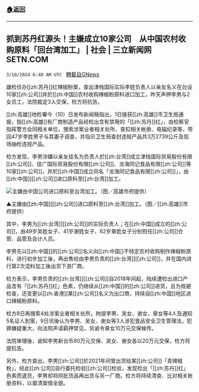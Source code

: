###  [:house:返回](README.md)
---


## 抓到苏丹红源头！主嫌成立10家公司　从中国农村收购原料「回台湾加工」 | 社会 | 三立新闻网  SETN.COM
`3/10/2024 6:40 AM UTC ` [轉載自GNews](https://gnews.org/articles/2381189)

雄检侦办[[zh:苏丹]]红辣椒粉案，查出津栈国际实际李姓负责人以亲友名义在台设10家[[zh:公司]]并於[[zh:中国]]农村收购辣椒粉原料进口加工，昨天声押李男与2女员工，法院裁定3人交保，检方将抗告。

[[zh:高雄]]地检署今（10）日发布新闻稿指出，1日接获[[zh:高雄]]市卫生局通报，指[[zh:高雄]]有厂商制造产品经检出含有禁用的「[[zh:苏丹]]红」，由检察官指挥警方会同相关单位，搜索涉案业者相关处所、查扣相关帐册、电磁纪录等，带回47岁李姓男子与其妻子调查，并指示卫生局查封违规产品共3万2739公斤及现场抽检违规产品。

检方发现，李男涉嫌以亲友挂名为负责人於[[zh:台湾]]成立津栈国际贸易股份有限[[zh:公司]]、佳广国际贸易股份有限[[zh:公司]]、龙海同记食品有限[[zh:公司]]等10家[[zh:公司]]，并於[[zh:中国]]成立同名「龙海同记食品有限[[zh:公司]]」，由[[zh:中国]][[zh:公司]]进口原料至[[zh:台湾]]加工。

![主嫌由中国公司进口原料至台湾加工。（图／高雄市府提供）](https://attach.setn.com/newsimages/2024/03/10/4561881-PH.jpg "主嫌由中国公司进口原料至台湾加工。（图／高雄市府提供）")

▲主嫌由[[zh:中国]][[zh:公司]]进口原料至[[zh:台湾]]加工。（图／[[zh:高雄]]市府提供）

其中，李男为[[zh:台湾]][[zh:公司]]的实际负责人；在[[zh:中国]]成立的[[zh:公司]]，由49岁吴姓女子、41岁谢姓女子、62岁章姓女子分别担任[[zh:公司]]仓管、品管及会计人员。

李男先以[[zh:中国]]的[[zh:公司]]名义向[[zh:中国]]不特定农村收购制作辣椒粉原料，进行初步加工後，再出售给由李男负责的[[zh:台湾]][[zh:公司]]，并在国内进行第2次混料加工後出货下游厂商。

检方表示，李男负责的[[zh:台湾]][[zh:公司]]自2018年间起，陆续遭检出进口产品含有「[[zh:苏丹]]红」色素，仍继续从[[zh:中国]]的[[zh:公司]]进货，且为规避检查，还变更以[[zh:香港]]某[[zh:公司]]名义为出口商，持续自[[zh:中国]]地区进口辣椒粉原料。

检方8日再搜索4处涉案业者相关处所，拘提李男、吴女、谢女、章女等4人及通知5名证人到案，9日讯後认为李男、吴女、谢女等3人涉犯食品安全卫生管理法，犯罪嫌疑重大，向法院声请羁押禁见，另谕令章女10万元交保候传。

法院审理後，谕知李男新台币80万元交保、吴女、谢女各以20万元交保，检方将提抗告。

另外，检方查出，李男[[zh:公司]]於2021年间曾出货给某[[zh:公司]]「青辣椒粉」，经此[[zh:公司]]自行委托检验[[zh:公司]]检验，发现检出「[[zh:苏丹]]红」色素而退货，李男却将同批货品再出货与另一厂商。检方将持续清查、比对相关帐册资料，以厘清案情全貌。
